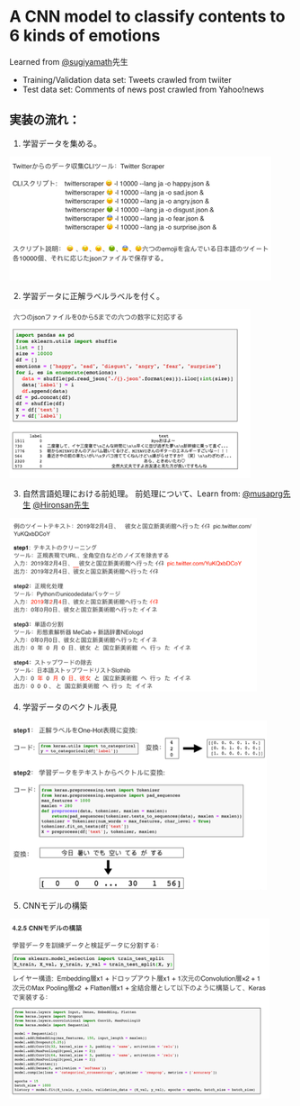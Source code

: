 # A CNN model to classify contents to 6 kinds of emotions
 Learned from [@sugiyamath](https://qiita.com/sugiyamath/items/7cabef39390c4a07e4d8)先生

- Training/Validation data set: Tweets crawled from twiiter
- Test data set:  Comments of news post crawled from Yahoo!news

## 実装の流れ：
1.  学習データを集める。

<img src="./sentiment_analysis/images/1.png">

2. 学習データに正解ラベルラベルを付く。

<img src="./sentiment_analysis/images/2.png">

3. 自然言語処理における前処理。
前処理について、Learn from: [@musaprg先生](https://qiita.com/musaprg/items/9a572ad5c4e28f79d2ae)
[@Hironsan先生](https://qiita.com/Hironsan/items/2466fe0f344115aff177)


<img src="./sentiment_analysis/images/3.png">

4. 学習データのベクトル表見

<img src="./sentiment_analysis/images/4.png">

5. CNNモデルの構築

<img src="./sentiment_analysis/images/5.png">
